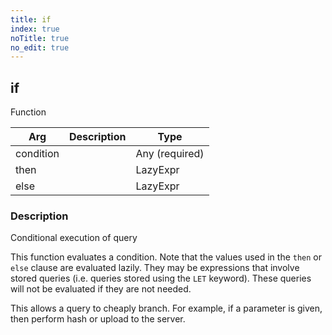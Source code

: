 ```yaml
---
title: if
index: true
noTitle: true
no_edit: true
---
```




<div class="vql_item"></div>


## if
<span class='vql_type pull-right page-header'>Function</span>



<div class="vqlargs"></div>

Arg | Description | Type
----|-------------|-----
condition||Any (required)
then||LazyExpr
else||LazyExpr

### Description

Conditional execution of query

This function evaluates a condition. Note that the values used in the
`then` or `else` clause are evaluated lazily. They may be expressions
that involve stored queries (i.e. queries stored using the `LET`
keyword). These queries will not be evaluated if they are not needed.

This allows a query to cheaply branch. For example, if a parameter is
given, then perform hash or upload to the server.


